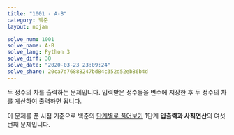 ```yaml
---
title: "1001 - A-B"
category: 백준
layout: nojam

solve_num: 1001
solve_name: A-B
solve_lang: Python 3
solve_diff: 30
solve_date: "2020-03-23 23:09:24"
solve_share: 20ca7d76888247bd84c352d52eb86b4d
---
```


두 정수의 차를 출력하는 문제입니다. 입력받은 정수들을 변수에 저장한 후 두 정수의 차를 계산하여 출력하면 됩니다.

이 문제를 푼 시점 기준으로 백준의 [단계별로 풀어보기](http://noj.am/p/s) 1단계 **입출력과 사칙연산**의 여섯 번째 문제입니다.
